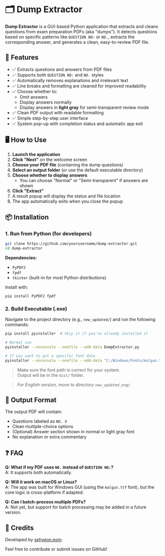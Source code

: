 # 🗂️ Dump Extractor

**Dump Extractor** is a GUI-based Python application that extracts and cleans questions from exam preparation PDFs (aka "dumps"). It detects questions based on specific patterns like `QUESTION NO:` or `NO.`, extracts the corresponding answer, and generates a clean, easy-to-review PDF file.

## 📌 Features

-   ✅ Extracts questions and answers from PDF files
-   ✅ Supports both `QUESTION NO:` and `NO.` styles
-   ✅ Automatically removes explanations and irrelevant text
-   ✅ Line breaks and formatting are cleaned for improved readability
-   ✅ Choose whether to:
    -   Omit answers
    -   Display answers normally
    -   Display answers in **light gray** for semi-transparent review mode
-   ✅ Clean PDF output with readable formatting
-   ✅ Simple step-by-step user interface
-   ✅ System pop-up with completion status and automatic app exit

## 🖥️ How to Use

1. **Launch the application**
2. **Click "Next"** on the welcome screen
3. **Choose your PDF file** (containing the dump questions)
4. **Select an output folder** (or use the default executable directory)
5. **Choose whether to display answers**
    - You can choose "Normal" or "Semi-transparent" if answers are shown
6. **Click "Extract"**
7. A result popup will display the status and file location
8. The app automatically exits when you close the popup

## 📦 Installation

### 1. Run from Python (for developers)

```bash
git clone https://github.com/yourusername/dump-extractor.git
cd dump-extractor
```

**Dependencies:**

-   `PyPDF2`
-   `fpdf`
-   `tkinter` (built-in for most Python distributions)

Install with:

```bash
pip install PyPDF2 fpdf
```

### 2. Build Executable (.exe)

Navigate to the project directory (e.g., `new_updated/`) and run the following commands:

```bash
pip install pyinstaller  # Skip it if you've already installed it

# Normal use
pyinstaller --noconsole --onefile --add-data DumpExtractor.py

# If you want to put a specific font data
pyinstaller --noconsole --onefile --add-data "C:/Windows/Fonts/malgun.ttf;." DumpExtractor.py
```

> Make sure the font path is correct for your system.  
> Output will be in the `dist/` folder.

> _For English version, move to directory `new_updated_eng/`_

## 📁 Output Format

The output PDF will contain:

-   Questions labeled as `NO. X`
-   Clean multiple-choice options
-   (Optional) Answer section shown in normal or light gray font
-   No explanation or extra commentary

## ❓ FAQ

**Q: What if my PDF uses `NO.` instead of `QUESTION NO:`?**  
A: It supports both automatically.

**Q: Will it work on macOS or Linux?**  
A: The app was built for Windows GUI (using the `malgun.ttf` font), but the core logic is cross-platform if adapted.

**Q: Can I batch-process multiple PDFs?**  
A: Not yet, but support for batch processing may be added in a future version.

## 🙌 Credits

Developed by [sehyeon.eom](https://github.com/muring).

Feel free to contribute or submit issues on GitHub!
